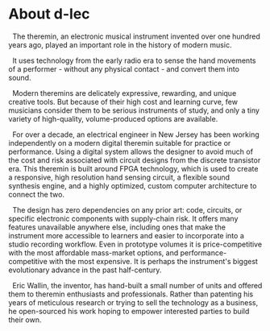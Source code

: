 # About d-lec
&nbsp;&nbsp;The theremin, an electronic musical instrument invented over one hundred years ago, played an important role in the history of modern music.  

&nbsp;&nbsp;It uses technology from the early radio era to sense the hand movements of a performer - without any physical contact - and convert them into sound.  

&nbsp;&nbsp;Modern theremins are delicately expressive, rewarding, and unique creative tools. But because of their high cost and learning curve, few musicians consider them to be serious instruments of study, and only a tiny variety of high-quality, volume-produced options are available.  

&nbsp;&nbsp;For over a decade, an electrical engineer in New Jersey has been working independently on a modern digital theremin suitable for practice or performance. Using a digital system allows the designer to avoid much of the cost and risk associated with circuit designs from the discrete transistor era. This theremin is built around FPGA technology, which is used to create a responsive, high resolution hand sensing circuit, a flexible sound synthesis engine, and a highly optimized, custom computer architecture to connect the two.

&nbsp;&nbsp;The design has zero dependencies on any prior art: code, circuits, or specific electronic components with supply-chain risk. It offers many features unavailable anywhere else, including ones that make the instrument more accessible to learners and easier to incorporate into a studio recording workflow. Even in prototype volumes it is price-competitive with the most affordable mass-market options, and performance-competitive with the most expensive. It is perhaps the instrument's biggest evolutionary advance in the past half-century.

&nbsp;&nbsp;Eric Wallin, the inventor, has hand-built a small number of units and offered them to theremin enthusiasts and professionals. Rather than patenting his years of meticulous research or trying to sell the technology as a business, he open-sourced his work hoping to empower interested parties to build their own. 
